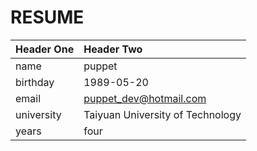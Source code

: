 # RESUME

| Header One | Header Two                       |
| :--------- | :------------------------------- |
| name       | puppet                           |
| birthday   | 1989-05-20                       |
| email      | puppet_dev@hotmail.com           |
| university | Taiyuan University of Technology |
| years      | four                             |
